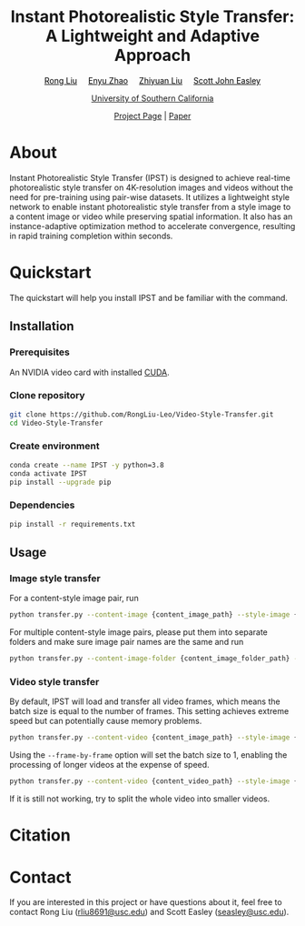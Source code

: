 <h1 align="center"> Instant Photorealistic Style Transfer:<br /> A Lightweight and Adaptive Approach </h1>
<p align="center">
<a style="color:#000000;" href="https://rongliu-leo.github.io/">Rong Liu</a>&nbsp;&nbsp;&nbsp;&nbsp;
<a style="color:#000000;" href="https://www.linkedin.com/in/enyu-zhao-564566250/">Enyu Zhao</a>&nbsp;&nbsp;&nbsp;&nbsp;
<a style="color:#000000;" href="https://www.linkedin.com/in/liuzy98/">Zhiyuan Liu</a>&nbsp;&nbsp;&nbsp;&nbsp;
<a style="color:#000000;" href="https://viterbi.usc.edu/directory/faculty/Easley/Scott">Scott John Easley</a>
</p>

<p align="center">
<a href="https://www.usc.edu/">University of Southern California</a> 
</p>

<p align="center">
<a href="https://rongliu-leo.github.io/Video-Style-Transfer/">Project Page</a>
<a>  |  </a>
<a href="https://www.usc.edu/">Paper</a> 
</p>

 


# About
Instant Photorealistic Style Transfer (IPST) is designed to achieve real-time photorealistic style transfer on 4K-resolution images and videos without the need for pre-training using pair-wise datasets. It utilizes a lightweight style network to enable instant photorealistic style transfer from a style image to a content image or video while preserving spatial information. It also has an instance-adaptive optimization method to accelerate convergence, resulting in rapid training completion within seconds.




# Quickstart
The quickstart will help you install IPST and be familiar with the command.

## Installation

### Prerequisites

An NVIDIA video card with installed [CUDA](https://docs.nvidia.com/cuda/cuda-quick-start-guide/index.html).

### Clone repository
```bash
git clone https://github.com/RongLiu-Leo/Video-Style-Transfer.git
cd Video-Style-Transfer
```

### Create environment

```bash
conda create --name IPST -y python=3.8
conda activate IPST
pip install --upgrade pip
```

### Dependencies
```bash
pip install -r requirements.txt
```

## Usage

### Image style transfer
For a content-style image pair, run
```bash
python transfer.py --content-image {content_image_path} --style-image {style_image_path}
```
For multiple content-style image pairs, please put them into separate folders and make sure image pair names are the same and run
```bash
python transfer.py --content-image-folder {content_image_folder_path} --style-image-folder {style_image_folder_path}
```
### Video style transfer
By default, IPST will load and transfer all video frames, which means the batch size is equal to the number of frames. This setting achieves extreme speed but can potentially cause memory problems.
```bash
python transfer.py --content-video {content_image_path} --style-image {style_image_path}
```
Using the ```--frame-by-frame``` option will set the batch size to 1, enabling the processing of longer videos at the expense of speed.
```bash
python transfer.py --content-video {content_video_path} --style-image {style_image_path} --frame-by-frame
```
If it is still not working, try to split the whole video into smaller videos.

# Citation

# Contact
If you are interested in this project or have questions about it, feel free to contact Rong Liu (<rliu8691@usc.edu>) and Scott Easley (<seasley@usc.edu>).